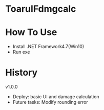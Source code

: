 # ToaruIFdmgcalc
# How To Use
- Install .NET Framework4.7(Win10)
- Run exe
# History
v1.0.0
- Deploy: basic UI and damage calculation
- Future tasks: Modify rounding error
